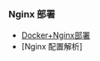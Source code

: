 ### Nginx 部署
- [Docker+Nginx部署](https://github.com/DockerAndNginx/nginx/wiki/nginx-create)
- [Nginx 配置解析]

